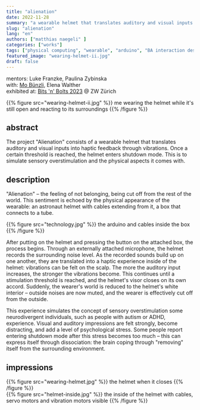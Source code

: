 ```yaml
---
title: "alienation"
date: 2022-11-28
summary: "a wearable helmet that translates auditory and visual inputs into haptic feedback through vibrations. Once a certain threshold is reached, the helmet enters shutdown mode. This is to simulate sensory overstimulation and the physical aspects it comes with."
slug: "alienation"
lang: "en"
authors: ["matthias naegeli" ]
categories: ["works"]
tags: ["physical computing", "wearable", "arduino", "BA interaction design", "exhibited", ]
featured_image: "wearing-helmet-ii.jpg"
draft: false
---
```


mentors: Luke Franzke, Paulina Zybinska  
with: [Mo Bünzli](https://mobuenzli.com/), Elena Walther  
exhibited at: [Bits 'n' Bolts 2023](https://bitsnbolts.ueberaktiv.ch/) @ ZW Zürich  

{{% figure src="wearing-helmet-ii.jpg" %}} me wearing the helmet while it's still open and reacting to its surroundings {{% /figure %}}  

## abstract  

The project "Alienation" consists of a wearable helmet that translates auditory and visual inputs into haptic feedback through vibrations. Once a certain threshold is reached, the helmet enters shutdown mode. This is to simulate sensory overstimulation and the physical aspects it comes with.


## description  
"Alienation" ­– the feeling of not belonging, being cut off from the rest of the world. This sentiment is echoed by the physical appearance of the wearable: an astronaut helmet with cables extending from it, a box that connects to a tube.

{{% figure src="technology.jpg" %}} the arduino and cables inside the box {{% /figure %}}  

After putting on the helmet and pressing the button on the attached box, the process begins. Through an externally attached microphone, the helmet records the surrounding noise level. As the recorded sounds build up on one another, they are translated into a haptic experience inside of the helmet: vibrations can be felt on the scalp. The more the auditory input increases, the stronger the vibrations become. This continues until a stimulation threshold is reached, and the helmet's visor closes on its own accord. Suddenly, the wearer's world is reduced to the helmet's white interior – outside noises are now muted, and the wearer is effectively cut off from the outside.

This experience simulates the concept of sensory overstimulation some neurodivergent individuals, such as people with autism or ADHD, experience. Visual and auditory impressions are felt strongly, become distracting, and add a level of psychological stress. Some people report entering shutdown mode after this stress becomes too much – this can express itself through dissociation: the brain coping through "removing" itself from the surrounding environment.  


## impressions  
{{% figure src="wearing-helmet.jpg" %}} the helmet when it closes {{% /figure %}}  
{{% figure src="helmet-inside.jpg" %}} the inside of the helmet with cables, servo motors and vibration motors visible {{% /figure %}}  

